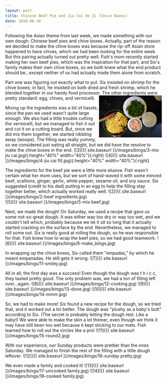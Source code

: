 ```yaml
---
layout: post
title: Chinese Beef Pie and Jiu Cai He Zi (Chive Boxes)
date: 2018-06-30
---
```


Following the Asian theme from last week, we made something with our own dough: Chinese beef pies and chive boxes. Actually, part of the reason we decided to make the chive boxes was because the rip-off Asian store happened to have chives, which we had been looking for the entire week. But this pairing actually turned out pretty well. Fish's mom recently started making her own beef pies, which was the inspiration for that part, and Six's family makes their own chive boxes, so we both knew what the end product should be...except neither of us had actually made them alone from scratch.

Part one was figuring out exactly what to put. Six insisted on shrimp for the chive boxes; in fact, he insisted on both dried and fresh shrimp, which he blended together in our handy food processor. The other ingredients were pretty standard: egg, chives, and vermicelli.
<img style="float: right;" src="/images/bings/1-jiucai ingredients.jpg" height="40%" width="40%">

Mixing up the ingredients was a bit of hassle, since the pan we used wasn't quite large enough. We also had a little trouble cutting the vermicelli, but we managed to fish it out and cut it on a cutting board. But, once we did mix them together, we started nibbling away (woops). The filling was really yummy, so we considered just eating all straight, but we did have the resolve to make the chive boxes in the end.
![3]({{ site.baseurl }}/images/bings/3-mix jiu cai.jpg){:height="40%" width="40%"}{:right}
![4]({{ site.baseurl }}/images/bings/4-jiu cai fill.jpg){:height="40%" width="40%"}{:right}

The ingredients for the beef pie were a little more elusive. Fish wasn't certain what her mom uses, but we sort of hand-waved it with some minced beef, scallions, ginger, garlic, white pepper, sesame oil, and soy sauce. Six suggested (credit to his dad) putting in an egg to help the filling stay together better, which actually worked really well.
![2]({{ site.baseurl }}/images/bings/2-beef ingredients.jpg)   
![5]({{ site.baseurl }}/images/bings/5-mix beef.jpg)

Next, we made the dough! On Saturday, we used a recipe that gave us some not-so-great dough. It was either way too dry or way too wet, and we couldn't tell which, probably because we let it sit so long that it actually started cracking on the surface by the end. Nevertheless, we managed to roll some out. Six is really good at rolling the dough, so he was responsible for that. Fish knew how to wrap the beef pies, so we had good teamwork.
![6]({{ site.baseurl }}/images/bings/6-make_bings.jpg)

In wrapping up the chive boxes, Six called them "empadas," by which he meant empanadas. He still gets it wrong.
![7]({{ site.baseurl }}/images/bings/11-smiley.jpg)

All in all, the first day was a success! Even though the dough was t h i c c, they tasted pretty good. The only problem was, we had a ton of filling left over...again.
![8]({{ site.baseurl }}/images/bings/12-cooking.jpg)
![9]({{ site.baseurl }}/images/bings/13-done.jpg)
![10]({{ site.baseurl }}/images/bings/14-mmm.jpg)

So, we had to make more! Six found a new recipe for the dough, so we tried that, and it worked out a lot better. The dough was "plushy as a baby's butt" according to Six. (The secret is probably letting the dough rest. Like a baby!) We were able to make the skin a lot thinner, even though we think it may have still been too wet because it kept sticking to our mats. Fish learned how to roll out the circles like a pro!
![11]({{ site.baseurl }}/images/bings/15-round2.jpg)

With our experience, our Sunday products were prettier than the ones Saturday. We managed to finish the rest of the filling with a little dough leftover.
![12]({{ site.baseurl }}/images/bings/16-sunday pretty.jpg)

We even made a family and cooked it! 
![13]({{ site.baseurl }}/images/bings/17-uncooked family.jpg)
![14]({{ site.baseurl }}/images/bings/18-cooked family.jpg)
